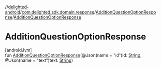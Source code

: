 //[delighted-android](../../../index.md)/[com.delighted.sdk.domain.response](../index.md)/[AdditionQuestionOptionResponse](index.md)/[AdditionQuestionOptionResponse](-addition-question-option-response.md)

# AdditionQuestionOptionResponse

[androidJvm]\
fun [AdditionQuestionOptionResponse](-addition-question-option-response.md)(@Json(name = &quot;id&quot;)id: [String](https://kotlinlang.org/api/latest/jvm/stdlib/kotlin/-string/index.html), @Json(name = &quot;text&quot;)text: [String](https://kotlinlang.org/api/latest/jvm/stdlib/kotlin/-string/index.html))
